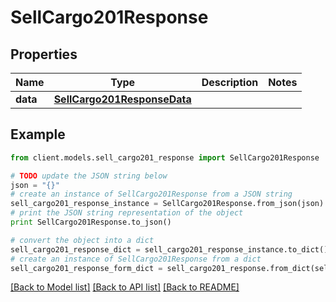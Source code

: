# SellCargo201Response



## Properties

Name | Type | Description | Notes
------------ | ------------- | ------------- | -------------
**data** | [**SellCargo201ResponseData**](SellCargo201ResponseData.md) |  | 

## Example

```python
from client.models.sell_cargo201_response import SellCargo201Response

# TODO update the JSON string below
json = "{}"
# create an instance of SellCargo201Response from a JSON string
sell_cargo201_response_instance = SellCargo201Response.from_json(json)
# print the JSON string representation of the object
print SellCargo201Response.to_json()

# convert the object into a dict
sell_cargo201_response_dict = sell_cargo201_response_instance.to_dict()
# create an instance of SellCargo201Response from a dict
sell_cargo201_response_form_dict = sell_cargo201_response.from_dict(sell_cargo201_response_dict)
```
[[Back to Model list]](../README.md#documentation-for-models) [[Back to API list]](../README.md#documentation-for-api-endpoints) [[Back to README]](../README.md)


